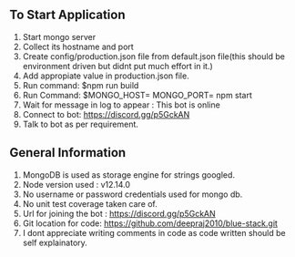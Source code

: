 ## To Start Application

1. Start mongo server
2. Collect its hostname and port
3. Create config/production.json file from default.json file(this should be environment driven but didnt put much effort in it.)
4. Add appropiate value in production.json file.
5. Run command: $npm run build
6. Run Command: $MONGO_HOST=<mongohost> MONGO_PORT=<mongoport> npm start
7. Wait for message in log to appear : This bot is online
8. Connect to bot: https://discord.gg/p5GckAN
9. Talk to bot as per requirement.


## General Information

1. MongoDB is used as storage engine for strings googled.
2. Node version used : v12.14.0
3. No username or password credentials used for mongo db.
4. No unit test coverage taken care of.
5. Url for joining the bot : https://discord.gg/p5GckAN
6. Git location for code: https://github.com/deepraj2010/blue-stack.git
7. I dont appreciate writing comments in code as code written should be self explainatory.


